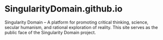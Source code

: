 # SingularityDomain.github.io
Singularity Domain – A platform for promoting critical thinking, science, secular humanism, and rational exploration of reality. This site serves as the public face of the Singularity Domain project.

